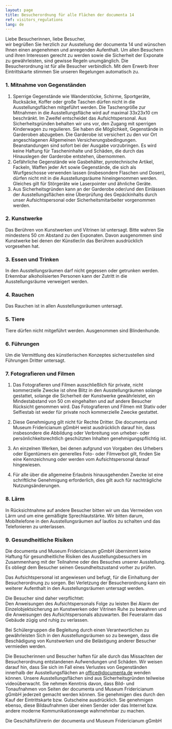```yaml
---
layout: page
title: Besucherordnung für alle Flächen der documenta 14
ref: visitors_regulations
lang: de
---
```


Liebe Besucherinnen, liebe Besucher, <br>
wir begrüßen Sie herzlich zur Ausstellung der documenta 14 und wünschen Ihnen einen angenehmen und anregenden Aufenthalt. Um allen Besuchern und ihren Interessen gerecht zu werden sowie die Sicherheit der Exponate zu gewährleisten, sind gewisse Regeln unumgänglich. Die Besucherordnung ist für alle Besucher verbindlich. Mit dem Erwerb Ihrer Eintrittskarte stimmen Sie unseren Regelungen automatisch zu.

### 1. Mitnahme von Gegenständen

1. Sperrige Gegenstände wie Wanderstöcke, Schirme, Sportgeräte, Rucksäcke, Koffer oder große Taschen dürfen nicht in die Ausstellungsflächen mitgeführt werden. Die Taschengröße zur Mitnahmen in die Ausstellungsfläche wird auf maximal 33x23x10 cm beschränkt. Im Zweifel entscheidet das Aufsichtspersonal. Aus Sicherheitsgründen behalten wir uns vor, den Zugang mit sperrigen Kinderwagen zu regulieren. Sie haben die Möglichkeit, Gegenstände in Garderoben abzugeben. Die Garderobe ist versichert zu den vor Ort angeschlagenen Allgemeinen Versicherungsbedingungen. Beanstandungen sind sofort bei der Ausgabe vorzubringen. Es wird keine Haftung für Tascheninhalte und Schäden, die durch das Hinauslegen der Garderobe entstehen, übernommen.
2. Gefährliche Gegenstände wie Gasbehälter, pyrotechnische Artikel, Fackeln, Waffen jeder Art sowie Gegenstände, die sich als Wurfgeschosse verwenden lassen (insbesondere Flaschen und Dosen), dürfen nicht mit in die Ausstellungsräume hineingenommen werden. Gleiches gilt für Störgeräte wie Laserpointer und ähnliche Geräte.
3. Aus Sicherheitsgründen kann an der Garderobe oder/und den Einlässen der Ausstellungsflächen eine Überprüfung des Gepäckinhalts durch unser Aufsichtspersonal oder Sicherheitsmitarbeiter vorgenommen werden.

### 2. Kunstwerke

Das Berühren von Kunstwerken und Vitrinen ist untersagt. Bitte wahren Sie mindestens 50 cm Abstand zu den Exponaten. Davon ausgenommen sind Kunstwerke bei denen der Künstler/in das Berühren ausdrücklich vorgesehen hat.

### 3. Essen und Trinken

In den Ausstellungsräumen darf nicht gegessen oder getrunken werden. Erkennbar alkoholisierten Personen kann der Zutritt in die Ausstellungsräume verweigert werden.

### 4. Rauchen

Das Rauchen ist in allen Ausstellungsräumen untersagt.

### 5. Tiere

Tiere dürfen nicht mitgeführt werden. Ausgenommen sind Blindenhunde.

### 6. Führungen

Um die Vermittlung des künstlerischen Konzeptes sicherzustellen sind Führungen Dritter untersagt.

### 7. Fotografieren und Filmen

1. Das Fotografieren und Filmen ausschließlich für private, nicht kommerzielle Zwecke ist ohne Blitz in den Ausstellungräumen solange gestattet, solange die Sicherheit der Kunstwerke gewährleistet, ein Mindestabstand von 50 cm eingehalten und auf andere Besucher Rücksicht genommen wird. Das Fotografieren und Filmen mit Stativ oder Selfiestab ist weder für private noch kommerzielle Zwecke gestattet.

2. Diese Genehmigung gilt nicht für Rechte Dritter. Die documenta und Museum Fridericianum gGmbH weist ausdrücklich darauf hin, dass insbesondere die Abbildung oder Verbreitung von urheber- oder persönlichkeitsrechtlich geschützten Inhalten genehmigungspflichtig ist.

3. An einzelnen Werken, bei denen aufgrund von Vorgaben des Urhebers oder Eigentümers ein generelles Foto- oder Filmverbot gilt, finden Sie eine Kennzeichnung oder werden vom Aufsichtspersonal darauf hingewiesen.

4. Für alle über die allgemeine Erlaubnis hinausgehenden Zwecke ist eine schriftliche Genehmigung erforderlich, dies gilt auch für nachträgliche Nutzungsänderungen.

### 8. Lärm

In Rücksichtnahme auf andere Besucher bitten wir um das Vermeiden von Lärm und um eine gemäßigte Sprechlautstärke. Wir bitten darum, Mobiltelefone in den Ausstellungsräumen auf lautlos zu schalten und das Telefonieren zu unterlassen.

### 9. Gesundheitliche Risiken

Die documenta und Museum Fridericianum gGmbH übernimmt keine Haftung für gesundheitliche Risiken des Ausstellungsbesuchers im Zusammenhang mit der Teilnahme oder des Besuches unserer Ausstellung. Es obliegt dem Besucher seinen Gesundheitszustand vorher zu prüfen.


Das Aufsichtspersonal ist angewiesen und befugt, für die Einhaltung der Besucherordnung zu sorgen. Bei Verletzung der Besucherordnung kann ein weiterer Aufenthalt in den Ausstellungsräumen untersagt werden.

Die Besucher sind daher verpflichtet: <br>
Den Anweisungen des Aufsichtspersonals Folge zu leisten
Bei Alarm der Einzelobjektsicherung an Kunstwerken oder Vitrinen Ruhe zu bewahren und die Anweisungen des Aufsichtspersonals abzuwarten.
Bei Feueralarm das Gebäude zügig und ruhig zu verlassen.

Bei Schülergruppen die Begleitung durch einen Verantwortlichen zu gewährleisten
Sich in den Ausstellungsräumen so zu bewegen, dass die Beschädigung von Kunstwerken und die Belästigung anderer Besucher vermieden werden.

Die Besucherinnen und Besucher haften für alle durch das Missachten der Besucherordnung entstandenen Aufwendungen und Schäden. Wir weisen darauf hin, dass Sie sich im Fall eines Verlustes von Gegenständen innerhalb der Ausstellungsflächen an office@documenta.de wenden können. Unsere Ausstellungsflächen sind aus Sicherheitsgründen teilweise videoüberwacht. Sie nehmen Kenntnis davon, dass Bild- und Tonaufnahmen von Seiten der documenta und Museum Fridericianum gGmbH jederzeit gemacht werden können. Sie genehmigen dies durch den Kauf der Eintrittskarte bzw. Gutscheine ausdrücklich. Sie genehmigen ebenso, diese Bildaufnahmen über einen Sender oder das Internet bzw. andere moderne Kommunikationswege wahrnehmbar zu machen.

Die Geschäftsführerin der documenta und Museum Fridericianum gGmbH
